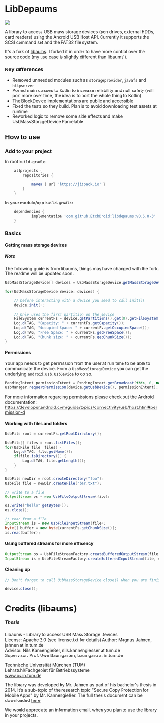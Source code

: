# LibDepaums

[![](https://jitpack.io/v/EtchDroid/libdepaums.svg)](https://jitpack.io/#EtchDroid/libdepaums)

A library to access USB mass storage devices (pen drives, external HDDs, card readers) using the Android USB Host API. Currently it supports the SCSI command set and the FAT32 file system.

It's a fork of [libaums](https://github.com/magnusja/libaums). I forked it in order to have more control over the source code (my use case is slightly different than libaums').

### Key differences

- Removed unneeded modules such as `storageprovider`, `javafs` and `httpserver`
- Ported main classes to Kotlin to increase reliability and null safety (will port more over time, the idea is to port the whole thing to Kotlin)
- The BlockDevice implementations are public and accessible
- Fixed the tests so they build. Plan is to avoid downloading test assets at runtime
- Reworked logic to remove some side effects and make UsbMassStorageDevice Parcelable

## How to use

### Add to your project

In root `build.gradle`:

```gradle
	allprojects {
		repositories {
			...
			maven { url 'https://jitpack.io' }
		}
	}
```

In your module/app `build.gradle`:

```gradle
	dependencies {
	        implementation 'com.github.EtchDroid:libdepaums:v0.6.0-3'
	}
```

### Basics
#### Getting mass storage devices

##### Note
The following guide is from libaums, things may have changed with the fork. The readme will be updated soon.

```java
UsbMassStorageDevice[] devices = UsbMassStorageDevice.getMassStorageDevices(this /* Context or Activity */);

for(UsbMassStorageDevice device: devices) {
    
    // before interacting with a device you need to call init()!
    device.init();
    
    // Only uses the first partition on the device
    FileSystem currentFs = device.getPartitions().get(0).getFileSystem();
    Log.d(TAG, "Capacity: " + currentFs.getCapacity());
    Log.d(TAG, "Occupied Space: " + currentFs.getOccupiedSpace());
    Log.d(TAG, "Free Space: " + currentFs.getFreeSpace());
    Log.d(TAG, "Chunk size: " + currentFs.getChunkSize());
}
```

#### Permissions

Your app needs to get permission from the user at run time to be able to communicate the device. From a `UsbMassStorageDevice` you can get the underlying `android.usb.UsbDevice` to do so.

```java
PendingIntent permissionIntent = PendingIntent.getBroadcast(this, 0, new Inten(ACTION_USB_PERMISSION), 0);
usbManager.requestPermission(device.getUsbDevice(), permissionIntent);
```

For more information regarding permissions please check out the Android documentation: https://developer.android.com/guide/topics/connectivity/usb/host.html#permission-d

#### Working with files and folders

```java
UsbFile root = currentFs.getRootDirectory();

UsbFile[] files = root.listFiles();
for(UsbFile file: files) {
    Log.d(TAG, file.getName());
    if(file.isDirectory()) {
        Log.d(TAG, file.getLength());
    }
}

UsbFile newDir = root.createDirectory("foo");
UsbFile file = newDir.createFile("bar.txt");

// write to a file
OutputStream os = new UsbFileOutputStream(file);

os.write("hello".getBytes());
os.close();

// read from a file
InputStream is = new UsbFileInputStream(file);
byte[] buffer = new byte[currentFs.getChunkSize()];
is.read(buffer);
```

#### Using buffered streams for more efficency

```java
OutputStream os = UsbFileStreamFactory.createBufferedOutputStream(file, currentFs);
InputStream is = UsbFileStreamFactory.createBufferedInputStream(file, currentFs);
```

#### Cleaning up

```java
// Don't forget to call UsbMassStorageDevice.close() when you are finished

device.close();
```

# Credits (libaums)

##### Thesis

Libaums - Library to access USB Mass Storage Devices  
License: Apache 2.0 (see license.txt for details)
Author: Magnus Jahnen, jahnen at in.tum.de  
Advisor: Nils Kannengießer, nils.kannengiesser at tum.de  
Supervisor: Prof. Uwe Baumgarten, baumgaru at in.tum.de  


Technische Universität München (TUM)  
Lehrstuhl/Fachgebiet für Betriebssysteme  
www.os.in.tum.de  

The library was developed by Mr. Jahnen as part of his bachelor's thesis in 2014. It's a sub-topic of the research topic "Secure Copy Protection for Mobile Apps" by Mr. Kannengießer. The full thesis document can be downloaded [here](https://www.os.in.tum.de/fileadmin/w00bdp/www/Lehre/Abschlussarbeiten/Jahnen-thesis.pdf).

We would appreciate an information email, when you plan to use the library in your projects.

